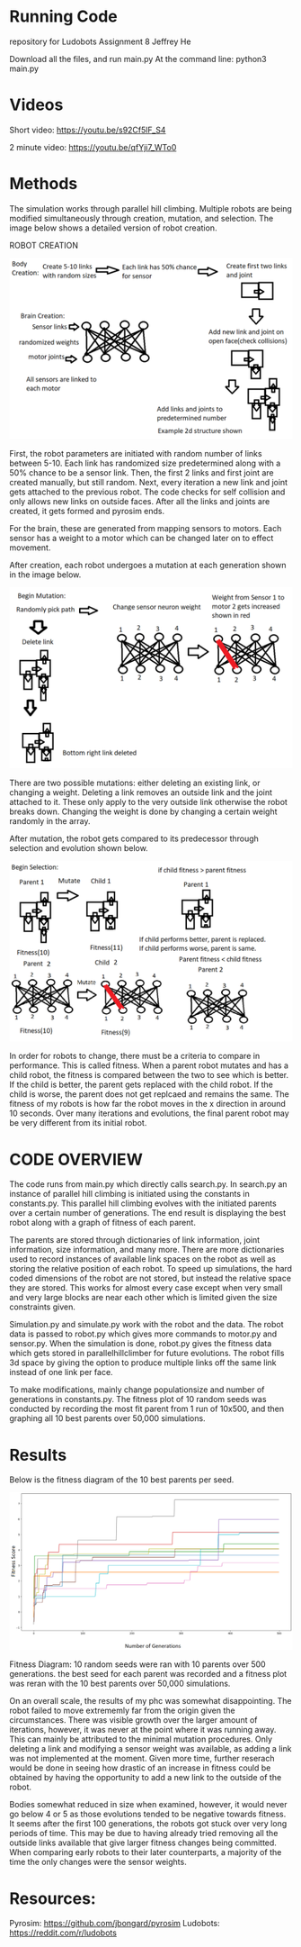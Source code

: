 # Running Code
repository for Ludobots Assignment 8
Jeffrey He

Download all the files, and run main.py
At the command line: python3 main.py

# Videos

Short video: https://youtu.be/s92Cf5lF_S4

2 minute video: https://youtu.be/qfYji7_WTo0

# Methods
The simulation works through parallel hill climbing. Multiple robots are being modified simultaneously through creation, mutation, and selection. The image below shows a detailed version of robot creation.

ROBOT CREATION

![My Image](create_brain_body_diagram.png)

First, the robot parameters are initiated with random number of links between 5-10. Each link has randomized size predetermined along with a 50% chance to be a sensor link. Then, the first 2 links and first joint are created manually, but still random. Next, every iteration a new link and joint gets attached to the previous robot. The code checks for self collision and only allows new links on outside faces. After all the links and joints are created, it gets formed and pyrosim ends.

For the brain, these are generated from mapping sensors to motors. Each sensor has a weight to a motor which can be changed later on to effect movement. 

After creation, each robot undergoes a mutation at each generation shown in the image below.

![My Image](Mutate_diagram.png)

There are two possible mutations: either deleting an existing link, or changing a weight. Deleting a link removes an outside link and the joint attached to it. These only apply to the very outside link otherwise the robot breaks down. Changing the weight is done by changing a certain weight randomly in the array.

After mutation, the robot gets compared to its predecessor through selection and evolution shown below. 

![My Image](Selection_diagram.png)

In order for robots to change, there must be a criteria to compare in performance. This is called fitness. When a parent robot mutates and has a child robot, the fitness is compared between the two to see which is better. If the child is better, the parent gets replaced with the child robot. If the child is worse, the parent does not get replcaed and remains the same. The fitness of my robots is how far the robot moves in the x direction in around 10 seconds. Over many iterations and evolutions, the final parent robot may be very different from its initial robot.

# CODE OVERVIEW

The code runs from main.py which directly calls search.py. In search.py an instance of parallel hill climbing is initiated using the constants in constants.py. This parallel hill climbing evolves with the initiated parents over a certain number of generations. The end result is displaying the best robot along with a graph of fitness of each parent. 

The parents are stored through dictionaries of link information, joint information, size information, and many more. There are more dictionaries used to record instances of available link spaces on the robot as well as storing the relative position of each robot. To speed up simulations, the hard coded dimensions of the robot are not stored, but instead the relative space they are stored. This works for almost every case except when very small and very large blocks are near each other which is limited given the size constraints given. 

Simulation.py and simulate.py work with the robot and the data. The robot data is passed to robot.py which gives more commands to motor.py and sensor.py. When the simulation is done, robot.py gives the fitness data which gets stored in parallelhillclimber for future evolutions. The robot fills 3d space by giving the option to produce multiple links off the same link instead of one link per face.

To make modifications, mainly change populationsize and number of generations in constants.py. The fitness plot of 10 random seeds was conducted by recording the most fit parent from 1 run of 10x500, and then graphing all 10 best parents over 50,000 simulations.

# Results

Below is the fitness diagram of the 10 best parents per seed.

![My Image](diagram_fitness_final.png)

Fitness Diagram:
10 random seeds were ran with 10 parents over 500 generations. the best seed for each parent was recorded and a fitness plot was reran with the 10 best parents over 50,000 simulations.

On an overall scale, the results of my phc was somewhat disappointing. The robot failed to move extrememly far from the origin given the circumstances. There was visible growth over the larger amount of iterations, however, it was never at the point where it was running away. This can mainly be attributed to the minimal mutation procedures. Only deleting a link and modifying a sensor weight was available, as adding a link was not implemented at the moment. Given more time, further reserach would be done in seeing how drastic of an increase in fitness could be obtained by having the opportunity to add a new link to the outside of the robot.

Bodies somewhat reduced in size when examined, however, it would never go below 4 or 5 as those evolutions tended to be negative towards fitness. It seems after the first 100 generations, the robots got stuck over very long periods of time. This may be due to having already tried removing all the outside links available that give larger fitness changes being committed. When comparing early robots to their later counterparts, a majority of the time the only changes were the sensor weights.

# Resources:
Pyrosim: https://github.com/jbongard/pyrosim
Ludobots: https://reddit.com/r/ludobots
